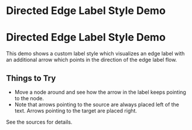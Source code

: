 <!--
 //////////////////////////////////////////////////////////////////////////////
 // @license
 // This file is part of yFiles for HTML 2.6.0.2.
 // Use is subject to license terms.
 //
 // Copyright (c) 2000-2023 by yWorks GmbH, Vor dem Kreuzberg 28,
 // 72070 Tuebingen, Germany. All rights reserved.
 //
 //////////////////////////////////////////////////////////////////////////////
-->
# Directed Edge Label Style Demo

# Directed Edge Label Style Demo

This demo shows a custom label style which visualizes an edge label with an additional arrow which points in the direction of the edge label flow.

## Things to Try

- Move a node around and see how the arrow in the label keeps pointing to the node.
- Note that arrows pointing to the source are always placed left of the text. Arrows pointing to the target are placed right.

See the sources for details.
